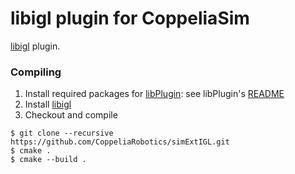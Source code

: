# libigl plugin for CoppeliaSim

[libigl](https://github.com/libigl/libigl) plugin.

### Compiling

1. Install required packages for [libPlugin](https://github.com/CoppeliaRobotics/libPlugin): see libPlugin's [README](external/libPlugin/README.md)
2. Install [libigl](https://github.com/libigl/libigl)
3. Checkout and compile
```text
$ git clone --recursive https://github.com/CoppeliaRobotics/simExtIGL.git
$ cmake .
$ cmake --build .
```
